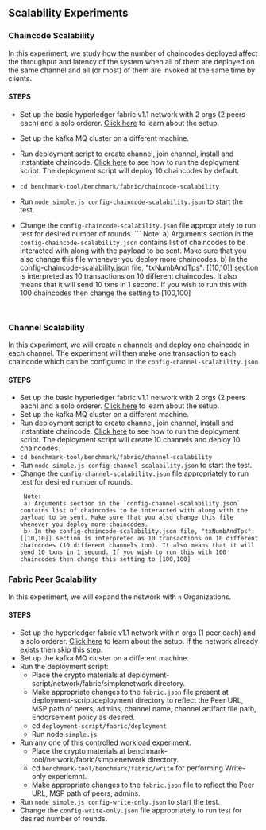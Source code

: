 ## Scalability Experiments


### Chaincode Scalability
In this experiment, we study how the number of chaincodes deployed affect the throughput and latency of the system when all of them are deployed on the same channel and all (or most) of them are invoked at the same time by clients. 

#### STEPS
 
   * Set up the basic hyperledger fabric v1.1 network with 2 orgs (2 peers each) and a solo orderer. [Click here](./fabric-network-setup.md) to learn about the setup.
   * Set up the kafka MQ cluster on a different machine.
   * Run deployment script to create channel, join channel, install and instantiate chaincode. [Click here](./deployment-doc.md) to see how to run the deployment script. The deployment script will deploy 10 chaincodes by default.
   * `cd benchmark-tool/benchmark/fabric/chaincode-scalability`
   * Run `node simple.js config-chaincode-scalability.json` to start the test.
   * Change the `config-chaincode-scalability.json` file appropriately to run test for desired number of rounds. 
    ```
       Note: 
       a) Arguments section in the `config-chaincode-scalability.json` contains list of chaincodes to be interacted with along with the payload to be sent. Make sure that you also change this file whenever you deploy more chaincodes.
       b) In the config-chaincode-scalability.json file, "txNumbAndTps": [[10,10]] section is interpreted as 10 transactions on 10 different chaincodes. It also means that it will send 10 txns in 1 second. If you wish to run this with 100 chaincodes then change the setting to [100,100]
    
     ```
   
### Channel Scalability
In this experiment, we will create `n` channels and deploy one chaincode in each channel. The experiment will then make one transaction to each chaincode which can be configured in the `config-channel-scalability.json`

#### STEPS

   * Set up the basic hyperledger fabric v1.1 network with 2 orgs (2 peers each) and a solo orderer. [Click here](./fabric-network-setup.md) to learn about the setup.
   * Set up the kafka MQ cluster on a different machine.
   * Run deployment script to create channel, join channel, install and instantiate chaincode. [Click here](./deployment-doc.md) to see how to run the deployment script. The deployment script will create 10 channels and deploy 10 chaincodes.
   * `cd benchmark-tool/benchmark/fabric/channel-scalability`
   * Run `node simple.js config-channel-scalability.json` to start the test. 
   * Change the `config-channel-scalability.json` file appropriately to run test for desired number of rounds. 
      ```
       Note: 
       a) Arguments section in the `config-channel-scalability.json` contains list of chaincodes to be interacted with along with the payload to be sent. Make sure that you also change this file whenever you deploy more chaincodes.
       b) In the config-chaincode-scalability.json file, "txNumbAndTps": [[10,10]] section is interpreted as 10 transactions on 10 different chaincodes (10 different channels too). It also means that it will send 10 txns in 1 second. If you wish to run this with 100 chaincodes then change this setting to [100,100]
     
     ```

### Fabric Peer Scalability
In this experiment, we will expand the network with `n` Organizations.

#### STEPS

   * Set up the hyperledger fabric v1.1 network with n orgs (1 peer each) and a solo orderer. [Click here](./scaling-fabric-network-setup.md) to learn about the setup. If the network already exists then skip this step.
   * Set up the kafka MQ cluster on a different machine.
   * Run the deployment script:
      * Place the crypto materials at deployment-script/network/fabric/simplenetwork directory.
      * Make appropriate changes to the `fabric.json` file present at deployment-script/deployment directory to reflect the Peer URL, MSP path of peers, admins, channel name, channel artifact file path, Endorsement policy as desired.
      * cd `deployment-script/fabric/deployment`
      * Run node `simple.js`
   * Run any one of this [controlled workload](./controlled-workload.md) experiment.  
      * Place the crypto materials at benchmark-tool/network/fabric/simplenetwork directory.
      * cd `benchmark-tool/benchmark/fabric/write` for performing Write-only experiemnt.
      * Make appropriate changes to the `fabric.json` file to reflect the Peer URL, MSP path of peers, admins.
   * Run `node simple.js config-write-only.json` to start the test. 
   * Change the `config-write-only.json` file appropriately to run test for desired number of rounds. 